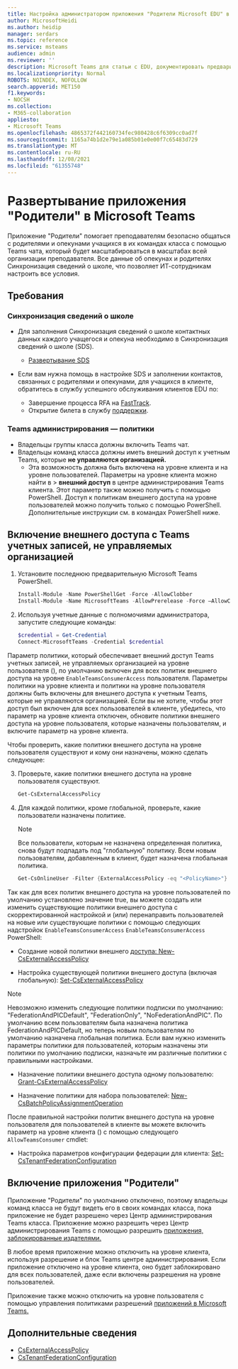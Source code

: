 ```yaml
---
title: Настройка администратором приложения "Родители Microsoft EDU" в Teams
author: MicrosoftHeidi
ms.author: heidip
manager: serdars
ms.topic: reference
ms.service: msteams
audience: admin
ms.reviewer: ''
description: Microsoft Teams для статьи с EDU, документировать предварительные условия и настроить приложение "Родители".
ms.localizationpriority: Normal
ROBOTS: NOINDEX, NOFOLLOW
search.appverid: MET150
f1.keywords:
- NOCSH
ms.collection:
- M365-collaboration
appliesto:
- Microsoft Teams
ms.openlocfilehash: 4865372f442160734fec980428c6f6309cc0ad7f
ms.sourcegitcommit: 1165a74b1d2e79e1a085b01e0e00f7c65483d729
ms.translationtype: MT
ms.contentlocale: ru-RU
ms.lasthandoff: 12/08/2021
ms.locfileid: "61355748"
---
```

# <a name="deploying-the-parents-app-in-microsoft-teams"></a>Развертывание приложения "Родители" в Microsoft Teams

Приложение "Родители" помогает преподавателям безопасно общаться с родителями и опекунами учащихся в их командах класса с помощью Teams чата, который будет масштабироваться в масштабах всей организации преподавателя. Все данные об опекунах и родителях Синхронизация сведений о школе, что позволяет ИТ-сотрудникам настроить все условия.

## <a name="requirements"></a>Требования

### <a name="school-data-sync"></a>Синхронизация сведений о школе

- Для заполнения Синхронизация сведений о школе контактных данных каждого учащегося и опекуна необходимо в Синхронизация сведений о школе (SDS). 
  - [Развертывание SDS](/schooldatasync/parents-and-guardians-in-sds)

- Если вам нужна помощь в настройке SDS  и заполнении контактов, связанных с родителями и опекунами, для учащихся в клиенте, обратитесь в службу успешного обслуживания клиентов EDU по:
  - Завершение процесса RFA на [FastTrack](https://www.microsoft.com/fasttrack?rtc=1).
  - Открытие билета в службу [поддержки](https://aka.ms/sdssupport).

### <a name="teams-admin-center---policies"></a>Teams администрирования — политики

- Владельцы группы класса должны включить Teams чат.
- Владельцы команд класса должны иметь внешний доступ к учетным Teams, которые **не управляются организацией.**
  - Эта возможность должна быть включена на уровне клиента и на уровне пользователей. Параметры на уровне клиента можно найти в > **внешний доступ** в центре администрирования Teams клиента. Этот параметр также можно получить с помощью PowerShell. Доступ к политикам внешнего доступа на уровне пользователей можно получить только с помощью PowerShell. Дополнительные инструкции см. в командах PowerShell ниже.

## <a name="enabling-external-access-with-teams-accounts-not-managed-by-an-organization"></a>Включение внешнего доступа с Teams учетных записей, не управляемых организацией

1. Установите последнюю предварительную Microsoft Teams PowerShell.

    ```powershell
    Install-Module -Name PowerShellGet -Force -AllowClobber
    Install-Module -Name MicrosoftTeams -AllowPrerelease -Force –AllowClobber
    ```
    
2. Используя учетные данные с полномочиями администратора, запустите следующие команды:

    ```powershell
    $credential = Get-Credential
    Connect-MicrosoftTeams -Credential $credential
    ```

Параметр политики, который обеспечивает внешний доступ Teams учетных записей, не управляемых организацией на уровне пользователя (), по умолчанию включен для всех политик внешнего доступа на уровне `EnableTeamsConsumerAccess` пользователя. Параметры политики на уровне клиента и политики на уровне пользователя должны быть включены для внешнего доступа к учетным Teams, которые не управляются организацией. Если вы не хотите, чтобы этот доступ был включен для всех пользователей в клиенте, убедитесь, что параметр на уровне клиента отключен, обновите политики внешнего доступа на уровне пользователя, которые назначены пользователям, и включите параметр на уровне клиента.

Чтобы проверить, какие политики внешнего доступа на уровне пользователя существуют и кому они назначены, можно сделать следующее:
    
3. Проверьте, какие политики внешнего доступа на уровне пользователя существуют.

    ```powershell
    Get-CsExternalAccessPolicy
    ```

4. Для каждой политики, кроме глобальной, проверьте, какие пользователи назначены политике.

   > [!NOTE]
   > Все пользователи, которым не назначена определенная политика, снова будут подпадать под "глобальную" политику. Всем новым пользователям, добавленным в клиент, будет назначена глобальная политика.

    ```powershell
    Get-CsOnlineUser -Filter {ExternalAccessPolicy -eq "<PolicyName>"} | Select-Object DisplayName,ObjectId,UserPrincipalName
    ```

Так как для всех политик внешнего доступа на уровне пользователей по умолчанию установлено значение true, вы можете создать или изменить существующие политики внешнего доступа с скорректированной настройкой и (или) перенаправить пользователей на новые или существующие политики с помощью следующих надстройок `EnableTeamsConsumerAccess` `EnableTeamsConsumerAccess` PowerShell:

- Создание новой политики внешнего [доступа: New-CsExternalAccessPolicy](/powershell/module/skype/new-csexternalaccesspolicy)

- Настройка существующей политики внешнего доступа (включая глобальную): [Set-CsExternalAccessPolicy](/powershell/module/skype/set-csexternalaccesspolicy)

> [!NOTE]
> Невозможно изменить следующие политики подписки по умолчанию: "FederationAndPICDefault", "FederationOnly", "NoFederationAndPIC". По умолчанию всем пользователям была назначена политика FederationAndPICDefault, но теперь новым пользователям по умолчанию назначена глобальная политика. Если вам нужно изменить параметры политики для пользователей, которым назначены эти политики по умолчанию подписки, назначьте им различные политики с правильными настройками.

- Назначение политики внешнего доступа одному пользователю: [Grant-CsExternalAccessPolicy](/powershell/module/skype/grant-csexternalaccesspolicy)

- Назначение политики для набора пользователей: [New-CsBatchPolicyAssignmentOperation](/powershell/module/skype/new-csbatchpolicyassignmentoperation)

После правильной настройки политик внешнего доступа на уровне пользователя для пользователей в клиенте вы можете включить параметр на уровне клиента () с помощью следующего `AllowTeamsConsumer` cmdlet:

- Настройка параметров конфигурации федерации для клиента: [Set-CsTenantFederationConfiguration](/powershell/module/skype/set-cstenantfederationconfiguration)

## <a name="enabling-the-parents-app"></a>Включение приложения "Родители"

Приложение "Родители" по умолчанию отключено, поэтому владельцы команд класса не будут видеть его в своих командах класса, пока приложение не будет разрешено через Центр администрирования Teams класса. Приложение можно разрешить через Центр администрирования Teams с помощью разрешить [приложения, заблокированные издателями.](manage-apps.md#apps-blocked-by-publishers)

В любое время приложение можно отключить на уровне [](manage-apps.md#allow-and-block-apps) клиента, используя разрешение и блок Teams центре администрирования. Если приложение отключено на уровне клиента, оно будет заблокировано для всех пользователей, даже если включены разрешения на уровне пользователей.

Приложение также можно отключить на уровне пользователя с помощью управления политиками разрешений [приложений в Microsoft Teams.](teams-app-permission-policies.md)

## <a name="more-information"></a>Дополнительные сведения

- [CsExternalAccessPolicy](/powershell/module/skype/set-csexternalaccesspolicy)
- [CsTenantFederationConfiguration](/powershell/module/skype/set-cstenantfederationconfiguration)

